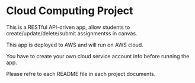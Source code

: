 # Cloud Computing Project

This is a RESTful API-driven app, allow students to create/update/delete/submit assignmentss in canvas.

This app is deployed to AWS and will run on AWS cloud.

You have to create your own cloud service account info before running the app.

Please refre to each README file in each project documents.
